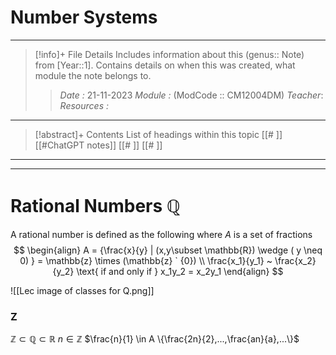 # Number Systems
---
> [!info]+ File Details
> Includes information about this (genus:: Note) from [Year::1]. Contains details on when this was created, what module the note belongs to.
> > *Date :* 21-11-2023 
> > *Module :* (ModCode :: CM12004DM) 
> > *Teacher*: 
> > *Resources :*

---
> [!abstract]+ Contents
> List of headings within this topic
> [[# ]]  [[#ChatGPT notes]]
> [[# ]]
> [[# ]]
> 
--- 

--- 

# Rational Numbers $\mathbb{Q}$

A rational number is defined as the following where $A$ is a set of fractions
$$ \begin{align}  
A = {\frac{x}{y} | (x,y\subset \mathbb{R}) \wedge ( y \neq 0) } = \mathbb{z} \times (\mathbb{z} ` {0}) \\
\frac{x_1}{y_1} ~ \frac{x_2}{y_2} \text{ if and only if } x_1y_2 = x_2y_1
\end{align}
$$

![[Lec image of classes for Q.png]]

### Z

$\mathbb{Z} \subset \mathbb{Q} \subset \mathbb{R}$
$n \in \mathbb{Z}$       $\frac{n}{1} \in A \{\frac{2n}{2},...,\frac{an}{a},...\}$
